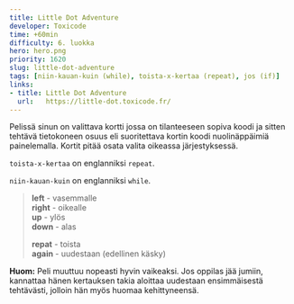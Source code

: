 ```yaml
---
title: Little Dot Adventure
developer: Toxicode
time: +60min
difficulty: 6. luokka
hero: hero.png
priority: 1620
slug: little-dot-adventure
tags: [niin-kauan-kuin (while), toista-x-kertaa (repeat), jos (if)]
links:
- title: Little Dot Adventure
  url:   https://little-dot.toxicode.fr/
---
```


Pelissä sinun on valittava kortti jossa on tilanteeseen sopiva koodi ja sitten tehtävä tietokoneen osuus eli suoritettava kortin koodi nuolinäppäimiä painelemalla. Kortit pitää osata valita oikeassa järjestyksessä.

`toista-x-kertaa` on englanniksi `repeat`.

`niin-kauan-kuin` on englanniksi `while`.


> **left** - vasemmalle \
> **right** - oikealle \
> **up** - ylös \
> **down** - alas
>
> **repat** - toista \
> **again** - uudestaan (edellinen käsky)

**Huom:** Peli muuttuu nopeasti hyvin vaikeaksi. Jos oppilas jää jumiin, kannattaa hänen kertauksen takia aloittaa uudestaan ensimmäisestä tehtävästi, jolloin hän myös huomaa kehittyneensä.
